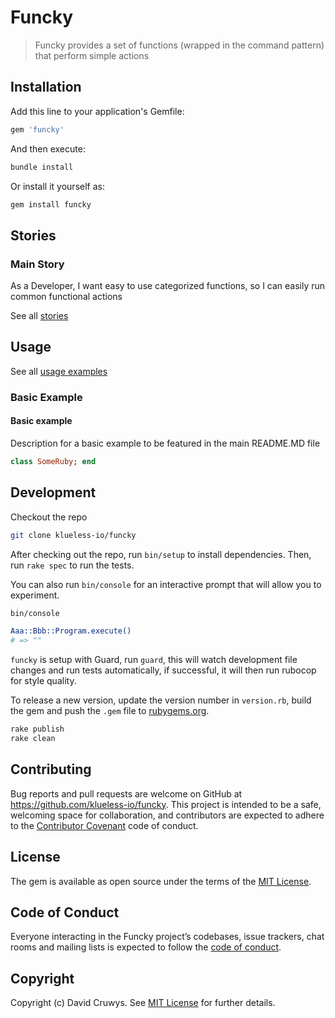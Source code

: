 # Funcky

> Funcky provides a set of functions (wrapped in the command pattern) that perform simple actions

## Installation

Add this line to your application's Gemfile:

```ruby
gem 'funcky'
```

And then execute:

```bash
bundle install
```

Or install it yourself as:

```bash
gem install funcky
```

## Stories

### Main Story

As a Developer, I want easy to use categorized functions, so I can easily run common functional actions

See all [stories](./STORIES.md)

## Usage

See all [usage examples](./USAGE.md)

### Basic Example

#### Basic example

Description for a basic example to be featured in the main README.MD file

```ruby
class SomeRuby; end
```

## Development

Checkout the repo

```bash
git clone klueless-io/funcky
```

After checking out the repo, run `bin/setup` to install dependencies. Then, run `rake spec` to run the tests.

You can also run `bin/console` for an interactive prompt that will allow you to experiment.

```bash
bin/console

Aaa::Bbb::Program.execute()
# => ""
```

`funcky` is setup with Guard, run `guard`, this will watch development file changes and run tests automatically, if successful, it will then run rubocop for style quality.

To release a new version, update the version number in `version.rb`, build the gem and push the `.gem` file to [rubygems.org](https://rubygems.org).

```bash
rake publish
rake clean
```

## Contributing

Bug reports and pull requests are welcome on GitHub at https://github.com/klueless-io/funcky. This project is intended to be a safe, welcoming space for collaboration, and contributors are expected to adhere to the [Contributor Covenant](http://contributor-covenant.org) code of conduct.

## License

The gem is available as open source under the terms of the [MIT License](https://opensource.org/licenses/MIT).

## Code of Conduct

Everyone interacting in the Funcky project’s codebases, issue trackers, chat rooms and mailing lists is expected to follow the [code of conduct](https://github.com/klueless-io/funcky/blob/master/CODE_OF_CONDUCT.md).

## Copyright

Copyright (c) David Cruwys. See [MIT License](LICENSE.txt) for further details.
